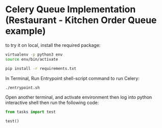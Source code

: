 # Celery Queue Implementation (Restaurant - Kitchen Order Queue example)

to try it on local, install the required package:

```sh
virtualenv -p python3 env
source env/bin/activate

pip install -r requirements.txt
```

In Terminal, Run Entrypoint shell-script command to run Celery:
```sh
./entrypoint.sh
```

Open another terminal, and activate environment then log into python interactive shell then run the following code:
```python
from tasks import test

test()
```
